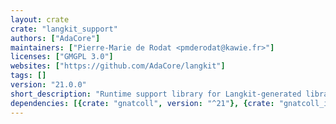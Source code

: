 ```yaml
---
layout: crate
crate: "langkit_support"
authors: ["AdaCore"]
maintainers: ["Pierre-Marie de Rodat <pmderodat@kawie.fr>"]
licenses: ["GMGPL 3.0"]
websites: ["https://github.com/AdaCore/langkit"]
tags: []
version: "21.0.0"
short_description: "Runtime support library for Langkit-generated libraries"
dependencies: [{crate: "gnatcoll", version: "^21"}, {crate: "gnatcoll_iconv", version: "^21"}]
---
```



